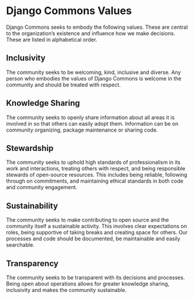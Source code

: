 # Django Commons Values

Django Commons seeks to embody the following values. These are central to the organization’s existence and influence how we make decisions. These are listed in alphabetical order.

## Inclusivity

The community seeks to be welcoming, kind, inclusive and diverse. Any person who embodies the values of Django Commons is welcome in the community and should be treated with respect.  

## Knowledge Sharing

The community seeks to openly share information about all areas it is involved in so that others can easily adopt them. Information can be on community organizing, package maintenance or sharing code.

## Stewardship

The community seeks to uphold high standards of professionalism in its work and interactions, treating others with respect, and being responsible stewards of open-source resources. This includes being reliable, following through on commitments, and maintaining ethical standards in both code and community engagement.

## Sustainability

The community seeks to make contributing to open source and the community itself a sustainable activity. This involves clear expectations on roles, being supportive of taking breaks and creating space for others. Our processes and code should be documented, be maintainable and easily searchable.

## Transparency

The community seeks to be transparent with its decisions and processes. Being open about operations allows for greater knowledge sharing, inclusivity and makes the community sustainable.



